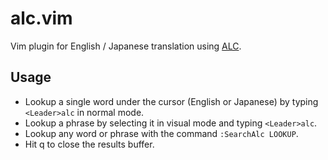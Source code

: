 alc.vim
=======
Vim plugin for English / Japanese translation using [ALC](http://www.alc.co.jp).

Usage
-----
* Lookup a single word under the cursor (English or Japanese) by typing `<Leader>alc` in normal mode.
* Lookup a phrase by selecting it in visual mode and typing `<Leader>alc`.
* Lookup any word or phrase with the command `:SearchAlc LOOKUP`.
* Hit q to close the results buffer.

